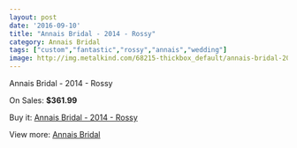 ```yaml
---
layout: post
date: '2016-09-10'
title: "Annais Bridal - 2014 - Rossy"
category: Annais Bridal
tags: ["custom","fantastic","rossy","annais","wedding"]
image: http://img.metalkind.com/68215-thickbox_default/annais-bridal-2014-rossy.jpg
---
```

Annais Bridal - 2014 - Rossy

On Sales: **$361.99**
<a href="https://www.metalkind.com/en/annais-bridal/17218-annais-bridal-2014-rossy.html"><amp-img layout="responsive" width="600" height="600" src="//img.metalkind.com/68215-thickbox_default/annais-bridal-2014-rossy.jpg" alt="Annais Bridal - 2014 - Rossy 0" /></a>
<a href="https://www.metalkind.com/en/annais-bridal/17218-annais-bridal-2014-rossy.html"><amp-img layout="responsive" width="600" height="600" src="//img.metalkind.com/68216-thickbox_default/annais-bridal-2014-rossy.jpg" alt="Annais Bridal - 2014 - Rossy 1" /></a>
<a href="https://www.metalkind.com/en/annais-bridal/17218-annais-bridal-2014-rossy.html"><amp-img layout="responsive" width="600" height="600" src="//img.metalkind.com/68217-thickbox_default/annais-bridal-2014-rossy.jpg" alt="Annais Bridal - 2014 - Rossy 2" /></a>

Buy it: [Annais Bridal - 2014 - Rossy](https://www.metalkind.com/en/annais-bridal/17218-annais-bridal-2014-rossy.html "Annais Bridal - 2014 - Rossy")

View more: [Annais Bridal](https://www.metalkind.com/en/18-annais-bridal "Annais Bridal")